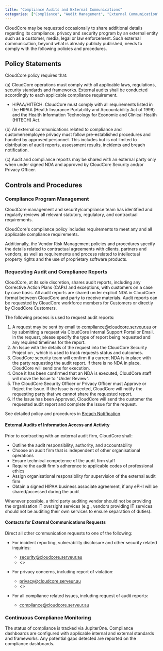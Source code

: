 ```yaml
---
title: "Compliance Audits and External Communications"
categories: ["Compliance", "Audit Management", "External Communication"]
---
```


CloudCore may be requested occasionally to share additional details regarding its
compliance, privacy and security program by an external entity such as a
customer, media, legal or law enforcement.  Such external communication, beyond
what is already publicly published, needs to comply with the following policies
and procedures. 

## Policy Statements

CloudCore policy requires that:

(a) CloudCore operations must comply with all applicable laws,
regulations, security standards and frameworks. External audits shall be
conducted accordingly to each applicable compliance requirement.

  - HIPAA/HITECH. CloudCore must comply with all requirements listed
    in the HIPAA (Health Insurance Portability and Accountability Act of 1996)
    and the Health Information Technology for Economic and Clinical Health
    (HITECH) Act.


(b) All external communications related to compliance and customer/employee
privacy must follow pre-established procedures and handled by approved
personnel. This includes but is not limited to distribution of audit reports,
assessment results, incidents and breach notification.

(c) Audit and compliance reports may be shared with an external party only when
under signed NDA and approved by CloudCore Security and/or Privacy Officer.



## Controls and Procedures


### Compliance Program Management

CloudCore management and security/compliance team has identified and
regularly reviews all relevant statutory, regulatory, and contractual
requirements.

CloudCore's compliance policy includes requirements to meet any and
all applicable compliance requirements.

Additionally, the Vendor Risk Management policies and procedures specify the
details related to contractual agreements with clients, partners and vendors,
as well as requirements and process related to intellectual property rights and
the use of proprietary software products.

### Requesting Audit and Compliance Reports

CloudCore, at its sole discretion, shares audit reports, including
any Corrective Action Plans (CAPs) and exceptions, with customers on a case by case
basis. All audit reports are shared under explicit NDA in CloudCore format
between CloudCore and party to receive materials. Audit reports can be requested
by CloudCore workforce members for Customers or directly by CloudCore Customers.

The following process is used to request audit reports:

1. A request may be sent by email to
   [compliance@cloudcore.serveur.au](mailto:compliance@cloudcore.serveur.au)
   or by submitting a request via CloudCore Internal Support Portal
   or Email. In the request, please specify the type of report being requested
   and any required timelines for the report.
2. An Issue with the details of the request into the CloudCore Security Project
   on , which is used to track requests status and outcomes.
3. CloudCore security team will confirm if a current NDA is in place with the
   party requesting the audit report. If there is no NDA in place, CloudCore will
   send one for execution.
4. Once it has been confirmed that an NDA is executed, CloudCore staff will move
   the  Issue to "Under Review".
5. The CloudCore Security Officer or Privacy Officer must Approve or Reject the
   Issue. If the Issue is rejected, CloudCore will notify the requesting party
   that we cannot share the requested report.
4. If the Issue has been Approved, CloudCore will send the customer the requested
   audit report and complete the  Issue for the request.

See detailed policy and procedures in [Breach Notification](breach.md)

#### External Audits of Information Access and Activity

Prior to contracting with an external audit firm, CloudCore shall:

* Outline the audit responsibility, authority, and accountability
* Choose an audit firm that is independent of other organisational operations
* Ensure technical competence of the audit firm staff
* Require the audit firm's adherence to applicable codes of professional ethics
* Assign organisational responsibility for supervision of the external audit
  firm
* Obtain a signed HIPAA business associate agreement, if any ePHI will be shared/accessed during the audit

Whenever possible, a third party auditing vendor should not be providing the
organisation IT oversight services (e.g., vendors providing IT services should
not be auditing their own services to ensure separation of duties).

#### Contacts for External Communications Requests

Direct all other communication requests to one of the following:

* For incident reporting, vulnerability disclosure and other security related
  inquiries:
    - [security@cloudcore.serveur.au](mailto:security@cloudcore.serveur.au)
    - <>

* For privacy concerns, including report of violation:
    - [privacy@cloudcore.serveur.au](mailto:privacy@cloudcore.serveur.au)
    - <>

* For all compliance related issues, including request of audit reports:
    - [compliance@cloudcore.serveur.au](mailto:compliance@cloudcore.serveur.au)


### Continuous Compliance Monitoring

The status of compliance is tracked via JupiterOne. Compliance dashboards are
configured with applicable internal and external standards and frameworks. Any
potential gaps detected are reported on the compliance dashboards.

